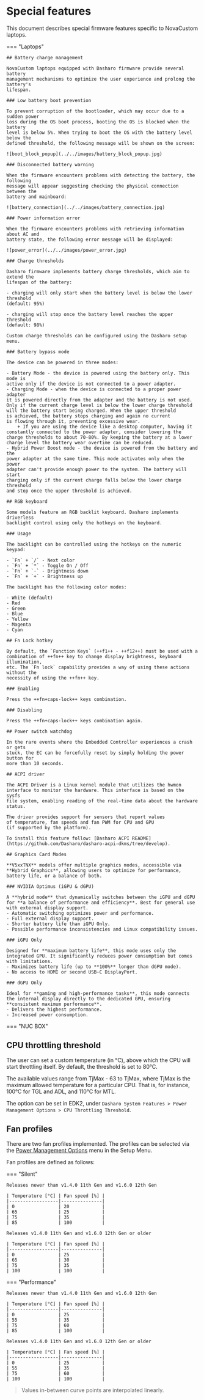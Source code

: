 # Special features

This document describes special firmware features specific to NovaCustom
laptops.

=== "Laptops"

	## Battery charge management

	NovaCustom laptops equipped with Dasharo firmware provide several battery
	management mechanisms to optimize the user experience and prolong the battery's
	lifespan.

	### Low battery boot prevention

	To prevent corruption of the bootloader, which may occur due to a sudden power
	loss during the OS boot process, booting the OS is blocked when the battery
	level is below 5%. When trying to boot the OS with the battery level below the
	defined threshold, the following message will be shown on the screen:

	![boot_block_popup](../../images/battery_block_popup.jpg)

	### Disconnected battery warning

	When the firmware encounters problems with detecting the battery, the following
	message will appear suggesting checking the physical connection between the
	battery and mainboard:

	![battery_connection](../../images/battery_connection.jpg)

	### Power information error

	When the firmware encounters problems with retrieving information about AC and
	battery state, the following error message will be displayed:

	![power_error](../../images/power_error.jpg)

	### Charge thresholds

	Dasharo firmware implements battery charge thresholds, which aim to extend the
	lifespan of the battery:

	- charging will only start when the battery level is below the lower threshold
	(default: 95%)

	- charging will stop once the battery level reaches the upper threshold
	(default: 98%)

	Custom charge thresholds can be configured using the Dasharo setup menu.

	### Battery bypass mode

	The device can be powered in three modes:

	- Battery Mode - the device is powered using the battery only. This mode is
	active only if the device is not connected to a power adapter.
	- Charging Mode - when the device is connected to a proper power adapter
	it is powered directly from the adapter and the battery is not used.
	Only if the current charge level is below the lower charge threshold
	will the battery start being charged. When the upper threshold
	is achieved, the battery stops charging and again no current
	is flowing through it, preventing excessive wear.
	    + If you are using the device like a desktop computer, having it
	constantly connected to the power adapter, consider lowering the
	charge thresholds to about 70-80%. By keeping the battery at a lower
	charge level the battery wear overtime can be reduced.
	- Hybrid Power Boost mode - the device is powered from the battery and the
	power adapter at the same time. This mode activates only when the power
	adapter can't provide enough power to the system. The battery will start
	charging only if the current charge falls below the lower charge threshold
	and stop once the upper threshold is achieved.

	## RGB keyboard

	Some models feature an RGB backlit keyboard. Dasharo implements driverless
	backlight control using only the hotkeys on the keyboard.

	### Usage

	The backlight can be controlled using the hotkeys on the numeric keypad:

	- `Fn` + `/` - Next color
	- `Fn` + `*` - Toggle On / Off
	- `Fn` + `-` - Brightness down
	- `Fn` + `+` - Brightness up

	The backlight has the following color modes:

	- White (default)
	- Red
	- Green
	- Blue
	- Yellow
	- Magenta
	- Cyan

	## Fn Lock hotkey

	By default, the `Function Keys` (++f1++ - ++f12++) must be used with a
	combination of ++fn++ key to change display brightness, keyboard illumination,
	etc. The `Fn lock` capability provides a way of using these actions without the
	necessity of using the ++fn++ key.

	### Enabling

	Press the ++fn+caps-lock++ keys combination.

	### Disabling

	Press the ++fn+caps-lock++ keys combination again.

	## Power switch watchdog

	In the rare events where the Embedded Controller experiences a crash
	or gets
	stuck, the EC can be forcefully reset by simply holding the power
	button for
	more than 10 seconds.

	## ACPI driver

	The ACPI Driver is a Linux kernel module that utilizes the hwmon
	interface to monitor the hardware. This interface is based on the sysfs
	file system, enabling reading of the real-time data about the hardware
	status.

	The driver provides support for sensors that report values
	of temperature, fan speeds and fan PWM for CPU and GPU
	(if supported by the platform).

	To install this feature follow: [Dasharo ACPI README](https://github.com/Dasharo/dasharo-acpi-dkms/tree/develop).

	## Graphics Card Modes

	**V5xxTNX** models offer multiple graphics modes, accessible via
	**Hybrid Graphics**, allowing users to optimize for performance,
	battery life, or a balance of both.

	### NVIDIA Optimus (iGPU & dGPU)

	A **hybrid mode** that dynamically switches between the iGPU and dGPU
	for **a balance of performance and efficiency**. Best for general use
	with external display support.
	- Automatic switching optimizes power and performance.
	- Full external display support.
	- Shorter battery life than iGPU Only.
	- Possible performance inconsistencies and Linux compatibility issues.

	### iGPU Only

	Designed for **maximum battery life**, this mode uses only the
	integrated GPU. It significantly reduces power consumption but comes
	with limitations.
	- Maximizes battery life (up to **100%** longer than dGPU mode).
	- No access to HDMI or second USB-C DisplayPort.

	### dGPU Only

	Ideal for **gaming and high-performance tasks**, this mode connects
	the internal display directly to the dedicated GPU, ensuring
	**consistent maximum performance**.
	- Delivers the highest performance.
	- Increased power consumption.

=== "NUC BOX"

## CPU throttling threshold

The user can set a custom temperature (in °C), above which the CPU will start
throttling itself. By default, the threshold is set to 80°C.

The available values range from TjMax - 63 to TjMax, where TjMax is the maximum
allowed temperature for a particular CPU. That is, for instance, 100°C for TGL
and ADL, and 110°C for MTL.

The option can be set in EDK2, under `Dasharo System Features >
Power Management Options > CPU Throttling Threshold`.

## Fan profiles

There are two fan profiles implemented. The profiles can be selected via the
[Power Management Options](../../dasharo-menu-docs/dasharo-system-features.md#power-management-options)
menu in the Setup Menu.

Fan profiles are defined as follows:

=== "Silent"

	Releases newer than v1.4.0 11th Gen and v1.6.0 12th Gen

	| Temperature [°C] | Fan speed [%] |
	|------------------|---------------|
	| 0                | 20            |
	| 65               | 25            |
	| 75               | 35            |
	| 85               | 100           |

	Releases v1.4.0 11th Gen and v1.6.0 12th Gen or older

	| Temperature [°C] | Fan speed [%] |
	|------------------|---------------|
	| 0                | 25            |
	| 65               | 30            |
	| 75               | 35            |
	| 100              | 100           |

=== "Performance"

	Releases newer than v1.4.0 11th Gen and v1.6.0 12th Gen

	| Temperature [°C] | Fan speed [%] |
	|------------------|---------------|
	| 0                | 25            |
	| 55               | 35            |
	| 75               | 60            |
	| 85               | 100           |

	Releases v1.4.0 11th Gen and v1.6.0 12th Gen or older

	| Temperature [°C] | Fan speed [%] |
	|------------------|---------------|
	| 0                | 25            |
	| 55               | 35            |
	| 75               | 60            |
	| 100              | 100           |

> Values in-between curve points are interpolated linearly.
